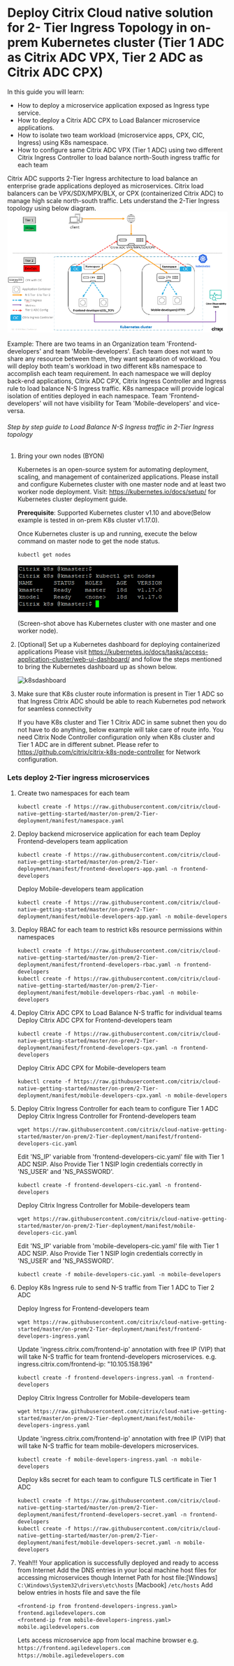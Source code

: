 # Deploy Citrix Cloud native solution for 2- Tier Ingress Topology in on-prem Kubernetes cluster (Tier 1 ADC as Citrix ADC VPX, Tier 2 ADC as Citrix ADC CPX)

In this guide you will learn:
* How to deploy a microservice application exposed as Ingress type service.
* How to deploy a Citrix ADC CPX to Load Balancer microservice applications.
* How to isolate two team workload (microservice apps, CPX, CIC, Ingress) using K8s namespace.
* How to configure same Citrix ADC VPX (Tier 1 ADC) using two different Citrix Ingress Controller to load balance north-South ingress traffic for each team

Citrix ADC supports 2-Tier Ingress architecture to load balance an enterprise grade applications deployed as microservices. Citrix load balancers can be VPX/SDX/MPX/BLX, or CPX (containerized Citrix ADC) to manage high scale north-south traffic. Lets understand the 2-Tier Ingress topology using below diagram.
![2-tier-topology](images/2-tier-topology.PNG)

Example: There are two teams in an Organization team 'Frontend-developers' and team 'Mobile-developers'. Each team does not want to share any resource between them, they want separation of workload. You will deploy both team's workload in two different k8s namespace to accomplish each team requirement.
In each namespace we will deploy back-end applications, Citrix ADC CPX, Citrix Ingress Controller and Ingress rule to load balance N-S Ingress traffic. K8s namespace will provide logical isolation of entities deployed in each namespace.
Team 'Frontend-developers' will not have visibility for Team 'Mobile-developers' and vice-versa.

###### Step by step guide to Load Balance N-S Ingress traffic in 2-Tier Ingress topology

1.  Bring your own nodes (BYON)

    Kubernetes is an open-source system for automating deployment, scaling, and management of containerized applications. Please install and configure Kubernetes cluster with one master node and at least two worker node deployment.
    Visit: https://kubernetes.io/docs/setup/ for Kubernetes cluster deployment guide.

    **Prerequisite**: Supported Kubernetes cluster v1.10 and above(Below example is tested in on-prem K8s cluster v1.17.0).

    Once Kubernetes cluster is up and running, execute the below command on master node to get the node status.
    ``` 
    kubectl get nodes
    ```
    ![k8s-cluster](images/k8s-cluster.PNG)

    (Screen-shot above has Kubernetes cluster with one master and one worker node).

2.	[Optional] Set up a Kubernetes dashboard for deploying containerized applications
    Please visit https://kubernetes.io/docs/tasks/access-application-cluster/web-ui-dashboard/ and follow the steps mentioned to bring the Kubernetes dashboard up as shown below.

    ![k8sdashboard](https://user-images.githubusercontent.com/42699135/50677396-99179180-101f-11e9-95a4-1d9aa1b9051b.png)

3. Make sure that K8s cluster route information is present in Tier 1 ADC so that Ingress Citrix ADC should be able to reach Kubernetes pod network for seamless connectivity

    If you have K8s cluster and Tier 1 Citrix ADC in same subnet then you do not have to do anything, below example will take care of route info.
    You need Citrix Node Controller configuration only when K8s cluster and Tier 1 ADC are in different subnet. Please refer to https://github.com/citrix/citrix-k8s-node-controller for Network configuration.

### Lets deploy 2-Tier ingress microservices
1. Create two namespaces for each team
    ```
    kubectl create -f https://raw.githubusercontent.com/citrix/cloud-native-getting-started/master/on-prem/2-Tier-deployment/manifest/namespace.yaml
    ```

2. Deploy backend microservice application for each team
    Deploy Frontend-developers team application
    ```
    kubectl create -f https://raw.githubusercontent.com/citrix/cloud-native-getting-started/master/on-prem/2-Tier-deployment/manifest/frontend-developers-app.yaml -n frontend-developers
    ```

    Deploy Mobile-developers team application
    ```
    kubectl create -f https://raw.githubusercontent.com/citrix/cloud-native-getting-started/master/on-prem/2-Tier-deployment/manifest/mobile-developers-app.yaml -n mobile-developers
    ```

3. Deploy RBAC for each team to restrict k8s resource permissions within namespaces 
    ```
    kubectl create -f https://raw.githubusercontent.com/citrix/cloud-native-getting-started/master/on-prem/2-Tier-deployment/manifest/frontend-developers-rbac.yaml -n frontend-developers
    kubectl create -f https://raw.githubusercontent.com/citrix/cloud-native-getting-started/master/on-prem/2-Tier-deployment/manifest/mobile-developers-rbac.yaml -n mobile-developers
    ```

4. Deploy Citrix ADC CPX to Load Balance N-S traffic for individual teams
    Deploy Citrix ADC CPX for Frontend-developers team
    ```
    kubectl create -f https://raw.githubusercontent.com/citrix/cloud-native-getting-started/master/on-prem/2-Tier-deployment/manifest/frontend-developers-cpx.yaml -n frontend-developers
    ```

    Deploy Citrix ADC CPX for Mobile-developers team
    ```
    kubectl create -f https://raw.githubusercontent.com/citrix/cloud-native-getting-started/master/on-prem/2-Tier-deployment/manifest/mobile-developers-cpx.yaml -n mobile-developers
    ```

5. Deploy Citrix Ingress Controller for each team to configure Tier 1 ADC
    Deploy Citrix Ingress Controller for Frontend-developers team
    ```
    wget https://raw.githubusercontent.com/citrix/cloud-native-getting-started/master/on-prem/2-Tier-deployment/manifest/frontend-developers-cic.yaml
    ```
    Edit 'NS_IP' variable from 'frontend-developers-cic.yaml' file with Tier 1 ADC NSIP. Also Provide Tier 1 NSIP login credentials correctly in 'NS_USER' and 'NS_PASSWORD'.

    ```
    kubectl create -f frontend-developers-cic.yaml -n frontend-developers
    ```

    Deploy Citrix Ingress Controller for Mobile-developers team
    ```
    wget https://raw.githubusercontent.com/citrix/cloud-native-getting-started/master/on-prem/2-Tier-deployment/manifest/mobile-developers-cic.yaml
    ```
    Edit 'NS_IP' variable from 'mobile-developers-cic.yaml' file with Tier 1 ADC NSIP. Also Provide Tier 1 NSIP login credentials correctly in 'NS_USER' and 'NS_PASSWORD'.

    ```
    kubectl create -f mobile-developers-cic.yaml -n mobile-developers
    ```

6. Deploy K8s Ingress rule to send N-S traffic from Tier 1 ADC to Tier 2 ADC

    Deploy Ingress for Frontend-developers team
    ```
    wget https://raw.githubusercontent.com/citrix/cloud-native-getting-started/master/on-prem/2-Tier-deployment/manifest/frontend-developers-ingress.yaml
    ```
    Update 'ingress.citrix.com/frontend-ip' annotation with free IP (VIP) that will take N-S traffic for team frontend-developers microservices.
    e.g. ingress.citrix.com/frontend-ip: "10.105.158.196"
    ```
    kubectl create -f frontend-developers-ingress.yaml -n frontend-developers
    ```

    Deploy Citrix Ingress Controller for Mobile-developers team
    ```
    wget https://raw.githubusercontent.com/citrix/cloud-native-getting-started/master/on-prem/2-Tier-deployment/manifest/mobile-developers-ingress.yaml
    ```
    Update 'ingress.citrix.com/frontend-ip' annotation with free IP (VIP) that will take N-S traffic for team mobile-developers microservices.
    ```
    kubectl create -f mobile-developers-ingress.yaml -n mobile-developers
    ```

    Deploy k8s secret for each team to configure TLS certificate in Tier 1 ADC
    ```
    kubectl create -f https://raw.githubusercontent.com/citrix/cloud-native-getting-started/master/on-prem/2-Tier-deployment/manifest/frontend-developers-secret.yaml -n frontend-developers
    kubectl create -f https://raw.githubusercontent.com/citrix/cloud-native-getting-started/master/on-prem/2-Tier-deployment/manifest/mobile-developers-secret.yaml -n mobile-developers
    ```
7. Yeah!!! Your application is successfully deployed and ready to access from Internet
    Add the DNS entries in your local machine host files for accessing microservices though Internet
    Path for host file:[Windows] ``C:\Windows\System32\drivers\etc\hosts`` [Macbook] ``/etc/hosts``
    Add below entries in hosts file and save the file

    ```
    <frontend-ip from frontend-developers-ingress.yaml> frontend.agiledevelopers.com
    <frontend-ip from mobile-developers-ingress.yaml> mobile.agiledevelopers.com
    ```

    Lets access microservice app from local machine browser
    e.g. ``https://frontend.agiledevelopers.com``
         ``https://mobile.agiledevelopers.com``
           